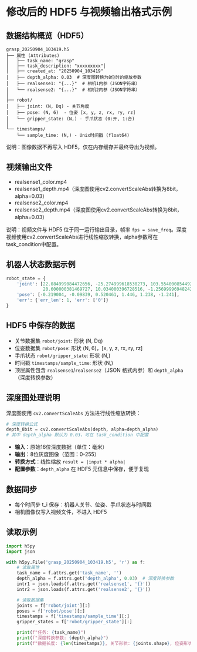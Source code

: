 # 修改后的 HDF5 与视频输出格式示例

## 数据结构概览（HDF5）

```
grasp_20250904_103419.h5
├── 属性 (Attributes)
│   ├── task_name: "grasp"
│   ├── task_description: "xxxxxxxxx"│  
│   ├── created_at: "20250904_103419"
│   ├── depth_alpha: 0.03  # 深度图转换为8位时的缩放参数
│   ├── realsense1: "{...}"  # 相机1内参（JSON字符串）
│   └── realsense2: "{...}"  # 相机2内参（JSON字符串）
│
├── robot/
│   ├── joint: (N, Dq) - 关节角度
│   ├── pose: (N, 6)  - 位姿 [x, y, z, rx, ry, rz]
│   └── gripper_state: (N,) - 手爪状态 (0:开, 1:合)
│
└── timestamps/
    └── sample_time: (N,) - Unix时间戳 (float64)
```

说明：图像数据不再写入 HDF5，仅在内存缓存并最终导出为视频。

## 视频输出文件

- realsense1_color.mp4
- realsense1_depth.mp4（深度图使用cv2.convertScaleAbs转换为8bit，alpha=0.03）
- realsense2_color.mp4
- realsense2_depth.mp4（深度图使用cv2.convertScaleAbs转换为8bit，alpha=0.03）

说明：视频文件与 HDF5 位于同一运行输出目录，帧率 `fps = save_freq`。深度视频使用cv2.convertScaleAbs进行线性缩放转换，alpha参数可在task_condition中配置。

## 机器人状态数据示例

```python
robot_state = {
    'joint': [22.084999084472656, -25.274999618530273, 103.55400085449219,
              20.600000381469727, 10.034000396728516, -1.2569999694824219],
    'pose': [-0.219004, -0.09839, 0.520461, 1.446, 1.238, -1.241],
    'err': {'err_len': 1, 'err': ['0']}
}
```

## HDF5 中保存的数据

- 关节数据集 `robot/joint`: 形状 (N, Dq)
- 位姿数据集 `robot/pose`: 形状 (N, 6)，[x, y, z, rx, ry, rz]
- 手爪状态 `robot/gripper_state`: 形状 (N,)
- 时间戳 `timestamps/sample_time`: 形状 (N,)
- 顶层属性包含 `realsense1`/`realsense2`（JSON 格式内参）和 `depth_alpha`（深度转换参数）

## 深度图处理说明

深度图使用 `cv2.convertScaleAbs` 方法进行线性缩放转换：

```python
# 深度转换公式
depth_8bit = cv2.convertScaleAbs(depth, alpha=depth_alpha)
# 其中 depth_alpha 默认为 0.03，可在 task_condition 中配置
```

- **输入**：原始16位深度数据（单位：毫米）
- **输出**：8位灰度图像（范围：0-255）
- **转换方式**：线性缩放 `result = |input * alpha|`
- **配置参数**：`depth_alpha` 在 HDF5 元信息中保存，便于复现

## 数据同步

- 每个时间步 t_i 保存：机器人关节、位姿、手爪状态与时间戳
- 相机图像仅写入视频文件，不进入 HDF5

## 读取示例

```python
import h5py
import json

with h5py.File('grasp_20250904_103419.h5', 'r') as f:
    # 读取属性
    task_name = f.attrs.get('task_name', '')
    depth_alpha = f.attrs.get('depth_alpha', 0.03)  # 深度转换参数
    intr1 = json.loads(f.attrs.get('realsense1', '{}'))
    intr2 = json.loads(f.attrs.get('realsense2', '{}'))

    # 读取数据集
    joints = f['robot/joint'][:]
    poses = f['robot/pose'][:]
    timestamps = f['timestamps/sample_time'][:]
    gripper_states = f['robot/gripper_state'][:]

    print(f"任务: {task_name}")
    print(f"深度转换参数: {depth_alpha}")
    print(f"数据长度: {len(timestamps)}, 关节形状: {joints.shape}, 位姿形状: {poses.shape}, 手爪形状: {gripper_states.shape}")
```
